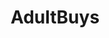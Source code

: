 ---
title: AdultBuys
crosslinks:
- purplehailstorm
- XXXcitedBrunette
- AdrysNaughtyanNice
- Emmycity
- KikiPawg
- AsianC
- noellespanties
- alishawhite
- MarieClaire
- anightinwesteros
- AlishaWhite
- livven
- Fruit_n_Honey
- TheDivineMissPanty
- Countrygirl92
- missevannaxo
- ChloeSells
- claracrisp
- RPGGal
- FetishSelling
---